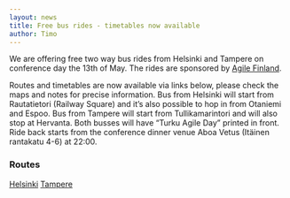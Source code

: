 ```yaml
---
layout: news
title: Free bus rides - timetables now available
author: Timo
---
```

We are offering free two way bus rides from Helsinki and Tampere on conference day the 13th of May. The rides are sponsored by <a href="http://agile.fi/">Agile Finland</a>.

Routes and timetables are now available via links below, please check the maps and notes for precise information. Bus from Helsinki will start from Rautatietori (Railway Square) and it’s also possible to hop in from Otaniemi and Espoo. Bus from Tampere will start from Tullikamarintori and will also stop at Hervanta. Both busses will have “Turku Agile Day” printed in front. Ride back starts from the conference dinner venue Aboa Vetus (Itäinen rantakatu 4-6) at 22:00.

<h3>Routes</h3>
<a href="https://mapsengine.google.com/map/edit?mid=zxwzz1tRXK9k.kq160tccJ78Q">Helsinki</a>
<a href="https://mapsengine.google.com/map/edit?mid=zxwzz1tRXK9k.kfl243Ec2BhE">Tampere</a>
